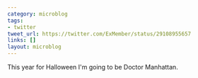 ```yaml
---
category: microblog
tags:
- twitter
tweet_url: https://twitter.com/ExMember/status/29108955657
links: []
layout: microblog
---
```

This year for Halloween I'm going to be Doctor Manhattan.
